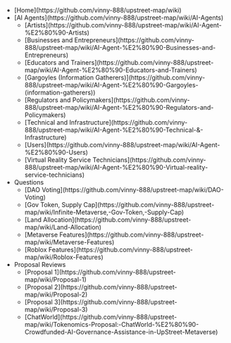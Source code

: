 <ul>
  <li>[Home](https://github.com/vinny-888/upstreet-map/wiki)</li>
  <li>[AI Agents](https://github.com/vinny-888/upstreet-map/wiki/AI-Agents)
    <ul>
      <li>[Artists](https://github.com/vinny-888/upstreet-map/wiki/AI-Agent-%E2%80%90-Artists)</li>
      <li>[Businesses and Entrepreneurs](https://github.com/vinny-888/upstreet-map/wiki/AI-Agent-%E2%80%90-Businesses-and-Entrepreneurs)</li>
      <li>[Educators and Trainers](https://github.com/vinny-888/upstreet-map/wiki/AI-Agent-%E2%80%90-Educators-and-Trainers)</li>
      <li>[Gargoyles (Information Gatherers)](https://github.com/vinny-888/upstreet-map/wiki/AI-Agent-%E2%80%90-Gargoyles-(information-gatherers))</li>
      <li>[Regulators and Policymakers](https://github.com/vinny-888/upstreet-map/wiki/AI-Agent-%E2%80%90-Regulators-and-Policymakers)</li>
      <li>[Technical and Infrastructure](https://github.com/vinny-888/upstreet-map/wiki/AI-Agent-%E2%80%90-Technical-&-Infrastructure)</li>
      <li>[Users](https://github.com/vinny-888/upstreet-map/wiki/AI-Agent-%E2%80%90-Users)</li>
      <li>[Virtual Reality Service Technicians](https://github.com/vinny-888/upstreet-map/wiki/AI-Agent-%E2%80%90-Virtual-reality-service-technicians)</li>
    </ul>
</li>
<li>Questions
<ul>
      <li>[DAO Voting](https://github.com/vinny-888/upstreet-map/wiki/DAO-Voting)</li>
      <li>[Gov Token, Supply Cap](https://github.com/vinny-888/upstreet-map/wiki/Infinite-Metaverse,-Gov-Token,-Supply-Cap)</li>
      <li>[Land Allocation](https://github.com/vinny-888/upstreet-map/wiki/Land-Allocation)</li>
      <li>[Metaverse Features](https://github.com/vinny-888/upstreet-map/wiki/Metaverse-Features)</li>
      <li>[Roblox Features](https://github.com/vinny-888/upstreet-map/wiki/Roblox-Features)</li>
    </ul>
</li>
<li>Proposal Reviews
<ul>
      <li>[Proposal 1](https://github.com/vinny-888/upstreet-map/wiki/Proposal-1)</li>
      <li>[Proposal 2](https://github.com/vinny-888/upstreet-map/wiki/Proposal-2)</li>
      <li>[Proposal 3](https://github.com/vinny-888/upstreet-map/wiki/Proposal-3)</li>
      <li>[ChatWorld](https://github.com/vinny-888/upstreet-map/wiki/Tokenomics-Proposal:-ChatWorld-%E2%80%90-Crowdfunded-AI-Governance-Assistance-in-UpStreet-Metaverse)</li>
    </ul>
</li>
</ul>